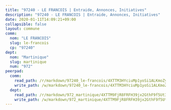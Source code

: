 ```yaml
---
title: "97240 - LE FRANCOIS | Entraide, Annonces, Initiatives"
description: "97240 - LE FRANCOIS | Entraide, Annonces, Initiatives"
date: 2020-01-11T14:09:21+09:00
collapsible: false
layout: commune
comm:
  nom: "LE FRANCOIS"
  slug: le-francois
  cp: "97240"
dept:
  nom: "Martinique"
  slug: martinique
  num: "972"
peerpad:
  comm:
    read_path: /r/markdown/97240_le-francois/4XTTM3HYciuMp1yoSi1ALKmoZybdjcaKh5h9HTMkHWXhSSKvw
    write_path: /w/markdown/97240_le-francois/4XTTM3HYciuMp1yoSi1ALKmoZybdjcaKh5h9HTMkHWXhSSKvw-K3TgTmn573kZ7pnjgNv4paPSvKqYgtD8DyJRtVCUCW8yfREJGUZdZejvZFYk9ikaDyNHz2WFeXotivnhT7R7g6yuyXGtbeUc7UNuUSmkwE4tJ4UsvEHBxtLe1yKLj1Q69GCqGH11
  dept:
    read_path: /r/markdown/972_martinique/4XTTM9FjR8FRFH39jx2GthF9f5Ut3jiyTsdjpE2SrJvqmXdjo
    write_path: /w/markdown/972_martinique/4XTTM9FjR8FRFH39jx2GthF9f5Ut3jiyTsdjpE2SrJvqmXdjo-K3TgUeaxrptm9NswN2JSgXE3aKS9HKQgEZZxfKsdUeDs9w3MK5eeUTz8x8PBEEF3j1uCcfT9q4aM46ZnJH1PtFEse18Xf51n2ioUCkkCxop5a751j1HQ3bKXvk9CsEq3Wcvzm9gm
---
```


